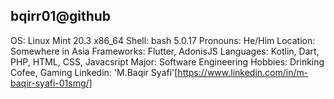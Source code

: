 bqirr01@github
-------------------------
OS: Linux Mint 20.3 x86_64
Shell: bash 5.0.17
Pronouns: He/Him
Location: Somewhere in Asia
Frameworks: Flutter, AdonisJS
Languages: Kotlin, Dart, PHP,
           HTML, CSS, Javacsript
Major: Software Engineering
Hobbies: Drinking Cofee, Gaming
Linkedin: 'M.Baqir Syafi'[https://www.linkedin.com/in/m-baqir-syafi-01smg/]
